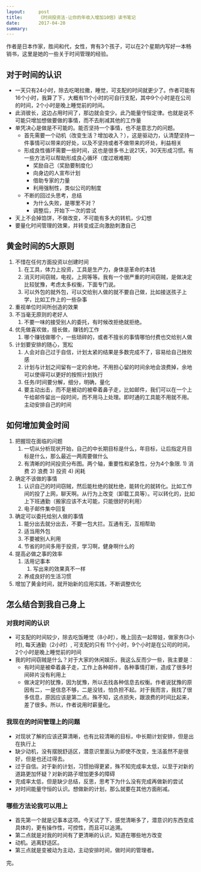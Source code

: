 ```yaml
---
layout:     post
title:      《时间投资法-让你的年收入增加10倍》读书笔记
date:       2017-04-20
summary:    
---
```



作者是日本作家，胜间和代，女性，育有3个孩子，可以在2个星期内写好一本畅销书，这里是她的一些关于时间管理的经验。

## 对于时间的认识

- 一天只有24小时，除去吃喝拉撒，睡觉，可支配的时间就更少了。作者可能有16个小时，我算了下，大概有11个小时的可自行支配，其中9个小时是在公司的时间，2个小时是晚上睡觉前的时间。
- 此消彼长，这边占用时间了，那边就会变少。此乃能量守恒定律。也就是说不可能只增加想做要做的事情，而不去削减其他的工作量
- 单凭决心是做是不可能的。能否坚持一个事情，也不是意志力的问题。
  - 首先需要一个动机（改变生活？增加收入？），这是驱动力，认清楚坚持一件事情可以带来的好处，以及不坚持或者不做带来的坏处，利益相关
  - 形成良性循环需要一些时间，这也是很多书上说21天，30天形成习惯。有一些方法可以帮助形成良心循环（度过艰难期）
    - 奖励自己（奖励要制度化）
    - 向身边的人宣布计划
    - 借助专家的力量
    - 利用强制性，类似公司的制度
  - 不断的回过头思考，总结
    - 为什么失败，是哪里不对？
    - 调整后，开始下一次的尝试
- 天上不会掉馅饼，不做改变，不可能有多大的转机，少幻想
- 要量化时间管理的效果，并转变成正向激励刺激自己

## 黄金时间的5大原则

1. 不惜在任何方面投资以创建时间
   1. 在工具，体力上投资，工具是生产力，身体是革命的本钱
   2. 消灭时间窃贼，电视，上网等等。我有一个很严重的时间窃贼，是做决定比较犹豫，考虑太多权衡，下面专门说。
   3. 可以外包的就外包，可以交给别人做的就不要自己做，比如接送孩子上学，比如工作上的一些杂事
2. 重视单位时间所创造的效果
3. 不当毫无原则的老好人
   1. 不要一味的接受别人的委托，有时候改拒绝就拒绝。
4. 优先做喜欢做，擅长做，赚钱的工作
   1. 哪个赚钱做哪个，一些琐碎的，或者不擅长的事情哪怕付费也交给别人做
5. 计划要安排的随心，宽松
   1. 人会对自己过于自信，计划太紧的结果是多数完成不了，容易给自己挫败感
   2. 计划与计划之间留有一定的余地，不用担心留的时间余地会浪费掉，余地可以使得可以更好的按照计划执行
   3. 任务/时间要分解，细分，明确，量化
   4. 要主动出击，而不是被动的被牵着鼻子走，比如邮件，我们可以在一个上午给邮件留出一段时间，而不用马上处理。即时通的工具能不用就不用。主动安排自己的时间

## 如何增加黄金时间



1. 把握现在面临的问题
   1. 一切从分析现状开始，自己的中长期目标是什么，年目标，让后指定月目标是什么，那么最近一两周要做什么
   2. 有清晰的时间投资分布图。两个轴，重要性和紧急性，分为4个象限. 1) 消费 2) 浪费 3) 投资 4) 闲耗
2. 确定不该做的事情
   1. 认识自己的时间窃贼，然后能杜绝的就杜绝，能转化的就转化。比如工作间的投了上网，聊天啊。从行为上改变（卸载工具等）。可以转化的，比如上下班通勤（搬家应该不太可能，只能很好的利用）
   2. 电子邮件集中回复
3. 确定可以委托给别人做的事情
   1. 能分出去就分出去，不要一包大拦。互通有无，互相帮助
   2. 适当用外包
   3. 不要被别人利用
   4. 节省的时间多用于投资，学习啊，健身啊什么的
4. 提高必做之事的效率
   1. 活用记事本
      1. 写出来的效果真不一样
   2. 养成良好的生活习惯
5. 增加了黄金时间，就开始新的应用实践，不断调整优化



## 怎么结合到我自己身上



### 对我时间的认识

- 可支配的时间较少，除去吃饭睡觉（8小时），晚上回去一起带娃，做家务(3小时), 每天通勤（2小时）, 可支配的只有 11个小时，9个小时是在公司的时间，2个小时是晚上睡觉前的时间
- 我的时间窃贼是什么？对于大家的休闲娱乐，我这么反而少一些，我主要是：
  - 有时间是被牵着鼻子走，工作上各种邮件，各种事情打断，造成了很多时间碎片没有利用上
  - 做决定时的犹豫，因为犹豫，所以去找各种信息去权衡。作者说犹豫的原因有二，一是信息不够，二是没钱，怕负担不起。对于我而言，我找了很多信息，原因应该是第二点。殊不知，这点损失，跟浪费的时间比起来，差了很多。所以，作者说用时薪量化。



### 我现在的时间管理上的问题



- 对现状了解的应该还算清晰，也有比较清晰的目标，中长期计划安排，但是出在执行上
- 缺少动机，没有摆脱舒适区，潜意识里面认为即使不改变，生活虽然不是很好，但是也还过得去。
- 过于自信。对于新的计划，习惯拍得更紧，殊不知完成率太低，以至于对新的道路更加怀疑？对新的路子增加更多的障碍
- 完成率太低，但是缺少总结，反思，思考下为什么没有完成再做新的尝试
- 对时间能量守恒的认识。想做新的计划，那么就要在其他方面削减。



### 哪些方法论我可以用上



- 首先第一个就是记事本这项。今天试了下，感觉清晰多了，潜意识的东西变成具体的，更有操作性，可控性，而且可以追溯。
- 第二点就是对我的时间有了更清晰的认识，知道在哪些地方改变
- 动机。逃离舒适区。
- 第三点就是变被动为主动，主动安排时间，做时间的管理者。



完。



